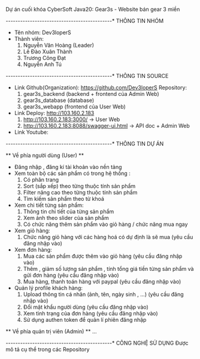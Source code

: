 Dự án cuối khóa CyberSoft Java20: Gear3s - Website bán gear 3 miền

*-*-*-*-*-*-*-*-*-*-*-*-*-*-*-*-*-*-*-*-*-*-*-*-*-*-*-*-*-*-*-*-*-*-*-*-*-*-*-*-*-*-*-*-*
THÔNG TIN NHÓM

* Tên nhóm: Dev3loperS
* Thành viên:
	1. Nguyễn Văn Hoàng (Leader)
	2. Lê Đào Xuân Thành
	3. Trương Công Đạt
	4. Nguyễn Anh Tú

*-*-*-*-*-*-*-*-*-*-*-*-*-*-*-*-*-*-*-*-*-*-*-*-*-*-*-*-*-*-*-*-*-*-*-*-*-*-*-*-*-*-*-*-*
THÔNG TIN SOURCE

* Link Github(Organization): https://github.com/Dev3loperS
    Repository:
	1. gear3s_backend (backend + frontend của Admin Web)
	2. gear3s_database (database)
	3. gear3s_webapp (frontend của User Web)
* Link Deploy: http://103.160.2.183
	1. http://103.160.2.183:3000/ -> User Web
	2. http://103.160.2.183:8088/swagger-ui.html -> API doc + Admin Web
* Link Youtube: 

*-*-*-*-*-*-*-*-*-*-*-*-*-*-*-*-*-*-*-*-*-*-*-*-*-*-*-*-*-*-*-*-*-*-*-*-*-*-*-*-*-*-*-*-*
THÔNG TIN DỰ ÁN

** Về phía người dùng (User) **

* Đăng nhập , đăng kí tài khoản vào nền tảng
* Xem toàn bộ các sản phẩm có trong hệ thống :
	1. Có phân trang
	2. Sort (sắp xếp) theo từng thuộc tính sản phẩm
	3. Filter nâng cao theo từng thuộc tính sản phẩm
	4. Tìm kiếm sản phẩm theo từ khoá
* Xem chi tiết từng sản phẩm:
	1. Thông tin chi tiết của từng sản phẩm
	2. Xem ảnh theo slider của sản phẩm
	3. Có chức năng thêm sản phẩm vào giỏ hàng / chức năng mua ngay
* Xem giỏ hàng:
	1. Chức năng giỏ hàng với các hàng hoá có dự định là sẽ mua (yêu cầu đăng nhập vào)
* Xem đơn hàng:
	1. Mua các sản phẩm được thêm vào giỏ hàng (yêu cầu đăng nhập vào)
	2. Thêm , giảm số lượng sản phẩm , tính tổng giá tiền từng sản phẩm và gửi đơn hàng (yêu cầu đăng nhập vào)
	3. Mua hàng, thanh toán hàng với paypal (yêu cầu đăng nhập vào)
* Quản lý profile khách hàng:
	1. Upload thông tin cá nhân (ảnh, tên, ngày sinh , ...) (yêu cầu đăng nhập vào)
	2. Đổi mật khẩu người dùng (yêu cầu đăng nhập vào)
	3. Xem tình trạng của đơn hàng (yêu cầu đăng nhập vào)
	4. Sử dụng authen token để quản lí phiên đăng nhập
 
** Về phía quản trị viên (Admin) **
...

*-*-*-*-*-*-*-*-*-*-*-*-*-*-*-*-*-*-*-*-*-*-*-*-*-*-*-*-*-*-*-*-*-*-*-*-*-*-*-*-*-*-*-*-*
CÔNG NGHỆ SỬ DỤNG
 Được mô tả cụ thể trong các Repository

